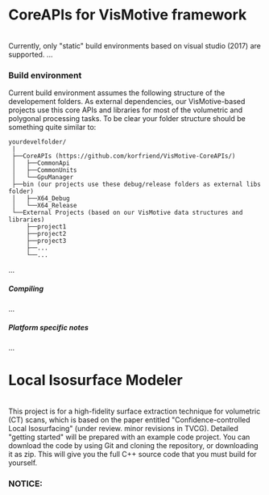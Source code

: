 # CoreAPIs for VisMotive framework
<br/>
Currently, only "static" build environments based on  visual studio (2017) are supported. ...

### Build environment
Current build environment assumes the following structure of the developement folders. As external dependencies, our VisMotive-based projects use this core APIs and libraries for most of the volumetric and polygonal processing tasks. To be clear your folder structure should be something quite similar to:

    yourdevelfolder/
     |
     ├──CoreAPIs (https://github.com/korfriend/VisMotive-CoreAPIs/)
     │   ├──CommonApi
     │   ├──CommonUnits
     │   └──GpuManager
     ├──bin (our projects use these debug/release folders as external libs folder)
     │   ├──X64_Debug
     │   └──X64_Release
     └──External Projects (based on our VisMotive data structures and libraries) 
         ├──project1
         ├──project2
         ├──project3
         ├──...
         └──...

...

##### Compiling
...

##### Platform specific notes
...
# Local Isosurface Modeler

<br/>
This project is for a high-fidelity surface extraction technique for volumetric (CT) scans, which is based on the paper entitled "Confidence-controlled Local Isosurfacing" (under review. minor revisions in TVCG).
Detailed "getting started" will be prepared with an example code project. 
You can download the code by using Git and cloning the repository, or downloading it as zip. This will give you the full C++ source code that you must build for yourself. 

### NOTICE:
